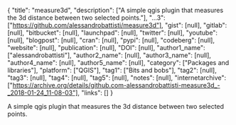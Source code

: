 {
  "title": "measure3d",
  "description": ["A simple qgis plugin that measures the 3d distance between two selected points."],
  "...3": ["https://github.com/alessandrobattisti/measure3d"],
  "gist": [null],
  "gitlab": [null],
  "bitbucket": [null],
  "launchpad": [null],
  "twitter": [null],
  "youtube": [null],
  "blogpost": [null],
  "cran": [null],
  "pypi": [null],
  "codeberg": [null],
  "website": [null],
  "publication": [null],
  "DOI": [null],
  "author1_name": ["alessandrobattisti"],
  "author2_name": [null],
  "author3_name": [null],
  "author4_name": [null],
  "author5_name": [null],
  "category": ["Packages and libraries"],
  "platform": ["QGIS"],
  "tag1": ["Bits and bobs"],
  "tag2": [null],
  "tag3": [null],
  "tag4": [null],
  "tag5": [null],
  "notes": [null],
  "internetarchive": ["https://archive.org/details/github.com-alessandrobattisti-measure3d_-_2018-01-24_11-08-03"],
  "links": []
}

<!-- Generated by csv2md.R – do not edit by hand -->

A simple qgis plugin that measures the 3d distance between two selected points.